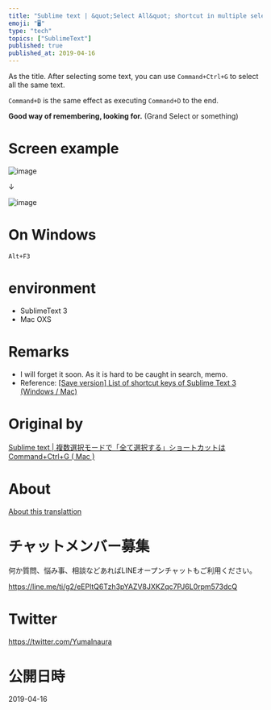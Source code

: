 ```yaml
---
title: "Sublime text | &quot;Select All&quot; shortcut in multiple selection m"
emoji: "🖥"
type: "tech"
topics: ["SublimeText"]
published: true
published_at: 2019-04-16
---
```


As the title. After selecting some text, you can use `Command+Ctrl+G` to select all the same text.

`Command+D` is the same effect as executing `Command+D` to the end.

**Good way of remembering, looking for.** (Grand Select or something)

# Screen example 

![image](https://qiita-image-store.s3.amazonaws.com/0/90607/42511ac1-0107-ed54-24e6-ab6aa13b75f8.png)

↓

![image](https://qiita-image-store.s3.amazonaws.com/0/90607/84594664-73f7-3bc3-aa3b-2e0fa6c3dcf1.png)

# On Windows 

`Alt+F3`

 
# environment 

- SublimeText 3 
- Mac OXS 

# Remarks 

- I will forget it soon. As it is hard to be caught in search, memo. 
- Reference: [[Save version] List of shortcut keys of Sublime Text 3 (Windows / Mac)](http://www.starlod.net/sublime-text-3-shortcutkey.html) 


# Original by
[Sublime text | 複数選択モードで「全て選択する」ショートカットは Command+Ctrl+G ( Mac )](https://qiita.com/Yinaura/items/436066eef293a05891d1)

# About

[About this translattion](https://qiita.com/YumaInaura/items/7f6fd1e9310a6816469a)








<!-- Update From Qiita API -->

# チャットメンバー募集


何か質問、悩み事、相談などあればLINEオープンチャットもご利用ください。

https://line.me/ti/g2/eEPltQ6Tzh3pYAZV8JXKZqc7PJ6L0rpm573dcQ





# Twitter


https://twitter.com/YumaInaura


<!-- Update From Qiita API -->



# 公開日時

2019-04-16
